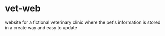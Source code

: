 # vet-web
website for a fictional veterinary clinic where the pet's information is stored in a create way and easy to update 
